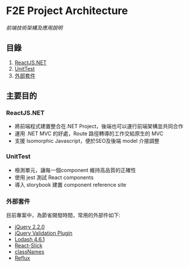 # F2E Project Architecture
*前端技術架構及應用說明*

## 目錄
1. [ReactJS.NET](reactjs.net/)
1. [UnitTest](unit_test/)
1. [外部套件](#外部套件)

## 主要目的
### ReactJS.NET
* 將前端程式建置整合在.NET Project，後端也可以運行前端架構並共同合作
* 運用 .NET MVC 的好處，Route 路徑轉導的工作交給原生的 MVC 
* 支援 Isomorphic Javascript，便於SEO及後端 model 介接調整

### UnitTest
* 檢測單元，讓每一個component 維持高品質的正確性
* 使用 jest 測試 React components
* 導入 storybook 建置 component reference site

### 外部套件
目前專案中，為節省開發時間，常用的外部件如下:
* [jQuery 2.2.0](https://code.jquery.com/jquery/)
* [jQuery Validation Plugin](https://jqueryvalidation.org/)
* [Lodash 4.6.1](https://lodash.com/)
* [React-Slick](https://github.com/akiran/react-slick)
* [classNames](https://github.com/JedWatson/classnames)
* [Reflux](https://github.com/reflux/refluxjs)
